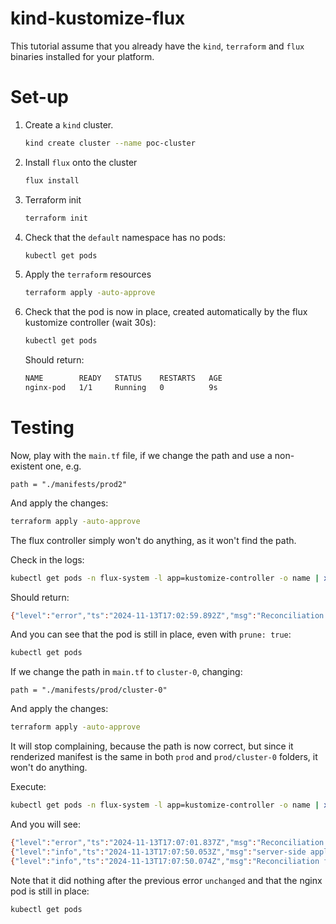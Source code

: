 # kind-kustomize-flux

This tutorial assume that you already have the `kind`, `terraform` and `flux` binaries installed for your platform.

# Set-up

1. Create a `kind` cluster.

    ```bash
    kind create cluster --name poc-cluster
    ```
   
2. Install `flux` onto the cluster

   ```bash
   flux install
   ```
   
3. Terraform init

   ```bash
   terraform init
   ```

4. Check that the `default` namespace has no pods:
    
   ```bash
   kubectl get pods
   ```

5. Apply the `terraform` resources

   ```bash
   terraform apply -auto-approve
   ```
   
6. Check that the pod is now in place, created automatically by the flux kustomize controller (wait 30s):

    ```bash
    kubectl get pods
    ```
   Should return:

   ```bash
   NAME        READY   STATUS    RESTARTS   AGE
   nginx-pod   1/1     Running   0          9s
   ```   

# Testing

Now, play with the `main.tf` file, if we change the path and use a non-existent one, e.g.

```hcl
path = "./manifests/prod2"
```

And apply the changes:

```bash
terraform apply -auto-approve
```

The flux controller simply won't do anything, as it won't find the path. 

Check in the logs:

```bash
kubectl get pods -n flux-system -l app=kustomize-controller -o name | xargs -I {} kubectl logs -n flux-system {}
```

Should return:

```bash
{"level":"error","ts":"2024-11-13T17:02:59.892Z","msg":"Reconciliation failed after 467.22062ms, next try in 1m0s","controller":"kustomization","controllerGroup":"kustomize.toolkit.fluxcd.io","controllerKind":"Kustomization","Kustomization":{"name":"local-manifests","namespace":"flux-system"},"namespace":"flux-system","name":"local-manifests","reconcileID":"df8f8c19-09bb-4307-a8c1-460d6cc5a373","revision":"main@sha1:40e30ea908dea10e5dc7de9e7e61814de57bf9fd","error":"kustomization path not found: stat /tmp/kustomization-3520463713/manifests/prod2: no such file or directory"}
```

And you can see that the pod is still in place, even with `prune: true`:

```bash
kubectl get pods
```

If we change the path in `main.tf` to `cluster-0`, changing:

```hcl
path = "./manifests/prod/cluster-0"
```

And apply the changes:

```bash
terraform apply -auto-approve
```

It will stop complaining, because the path is now correct, but since it renderized manifest is the same in both `prod` and `prod/cluster-0` folders, it won't do anything.

Execute:

```bash
kubectl get pods -n flux-system -l app=kustomize-controller -o name | xargs -I {} kubectl logs -n flux-system {}
```

And you will see:

```bash
{"level":"error","ts":"2024-11-13T17:07:01.837Z","msg":"Reconciliation failed after 490.063841ms, next try in 1m0s","controller":"kustomization","controllerGroup":"kustomize.toolkit.fluxcd.io","controllerKind":"Kustomization","Kustomization":{"name":"local-manifests","namespace":"flux-system"},"namespace":"flux-system","name":"local-manifests","reconcileID":"b2274d98-db1c-4476-bcb9-5c10e37fec45","revision":"main@sha1:40e30ea908dea10e5dc7de9e7e61814de57bf9fd","error":"kustomization path not found: stat /tmp/kustomization-4199035883/manifests/prod2: no such file or directory"}
{"level":"info","ts":"2024-11-13T17:07:50.053Z","msg":"server-side apply completed","controller":"kustomization","controllerGroup":"kustomize.toolkit.fluxcd.io","controllerKind":"Kustomization","Kustomization":{"name":"local-manifests","namespace":"flux-system"},"namespace":"flux-system","name":"local-manifests","reconcileID":"ac17151c-9c7f-4a3c-b600-87916bc2082c","output":{"Pod/default/nginx-pod":"unchanged"},"revision":"main@sha1:40e30ea908dea10e5dc7de9e7e61814de57bf9fd"}
{"level":"info","ts":"2024-11-13T17:07:50.074Z","msg":"Reconciliation finished in 613.16027ms, next run in 1m0s","controller":"kustomization","controllerGroup":"kustomize.toolkit.fluxcd.io","controllerKind":"Kustomization","Kustomization":{"name":"local-manifests","namespace":"flux-system"},"namespace":"flux-system","name":"local-manifests","reconcileID":"ac17151c-9c7f-4a3c-b600-87916bc2082c","revision":"main@sha1:40e30ea908dea10e5dc7de9e7e61814de57bf9fd"}
```

Note that it did nothing after the previous error `unchanged` and that the nginx pod is still in place:

```bash
kubectl get pods
```